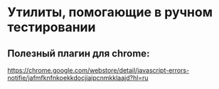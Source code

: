 # Утилиты, помогающие в ручном тестировании

## Полезный плагин для chrome:

https://chrome.google.com/webstore/detail/javascript-errors-notifie/jafmfknfnkoekkdocjiaipcnmkklaajd?hl=ru
